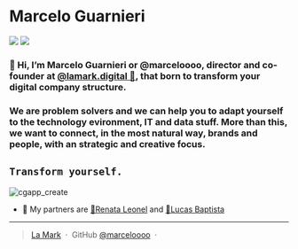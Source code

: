 # Marcelo Guarnieri

![](https://media-exp1.licdn.com/dms/image/C4D0BAQH3zh_B3N-pdA/company-logo_200_200/0/1549050537494?e=1633564800&v=beta&t=bNI_rmyKdmkKZLuccsg5g9NWrfYwBsja6kd4YjWYulc)
![](https://img.shields.io/badge/Made-With%20giraffes-blueviolet)

### 👋 Hi, I’m Marcelo Guarnieri or @marceloooo, director and co-founder at [@lamark.digital 🦒](https://lamark.digital), that born to transform your digital company structure.

### We are problem solvers and we can help you to adapt yourself to the technology evironment, IT and data stuff. More than this, we want to connect, in the most natural way, brands and people, with an strategic and creative focus.

## `Transform yourself.`

![cgapp_create](http://www.lamark.digital/2020/wp-content/uploads/2020/03/slide01-1.jpg)

- 👀 My partners are [🦒Renata Leonel](https://www.linkedin.com/in/rlxyhdmguy897/) and [🦒Lucas Baptista](https://www.linkedin.com/in/lucas-muniz-baptista/)

---

> [La Mark](https://lamark.digital) &nbsp;&middot;&nbsp;
> GitHub [@marceloooo](https://github.com/marceloooo) &nbsp;&middot;&nbsp;
